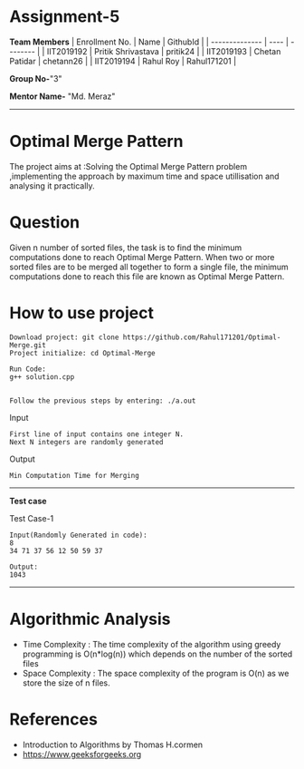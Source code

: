 # Assignment-5

**Team Members**
|   Enrollment No.  |   Name   | GithubId |
|   --------------  |   ----   | -------- |
|    IIT2019192  |   Pritik Shrivastava | pritik24 |
|    IIT2019193  |   Chetan Patidar | chetann26 | 
|    IIT2019194  |   Rahul Roy | Rahul171201  |

**Group No-**"3"

**Mentor Name-** "Md. Meraz"

---

# Optimal Merge Pattern
The project aims at :Solving the  Optimal Merge Pattern problem ,implementing the approach by maximum time and space utillisation and analysing it practically.

# Question
Given n number of sorted files, the task is to find the minimum computations done to reach Optimal Merge Pattern. When two or more sorted files are to be merged all together to form a single file, the minimum computations done to reach this file are known as Optimal Merge Pattern.



# How to use project
```
Download project: git clone https://github.com/Rahul171201/Optimal-Merge.git
Project initialize: cd Optimal-Merge

Run Code:
g++ solution.cpp


Follow the previous steps by entering: ./a.out

```

Input
```
First line of input contains one integer N.
Next N integers are randomly generated
```

Output
```
Min Computation Time for Merging
```
---


**Test case**

Test Case-1
```
Input(Randomly Generated in code):
8
34 71 37 56 12 50 59 37

Output:
1043
```


---


# Algorithmic Analysis
* Time Complexity :
    The time complexity of the algorithm using greedy programming is O(n*log(n)) which depends on the number of the sorted files
* Space Complexity :
 The space complexity of the program is O(n) as we store the size of n files.
 
 # References
  
 * Introduction to Algorithms by Thomas H.cormen
 * https://www.geeksforgeeks.org
